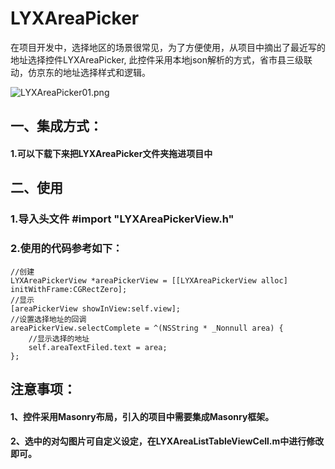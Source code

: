 # LYXAreaPicker
在项目开发中，选择地区的场景很常见，为了方便使用，从项目中摘出了最近写的地址选择控件LYXAreaPicker, 此控件采用本地json解析的方式，省市县三级联动，仿京东的地址选择样式和逻辑。

![LYXAreaPicker01.png](https://upload-images.jianshu.io/upload_images/2962939-373c06e4a60808ba.png?imageMogr2/auto-orient/strip%7CimageView2/2/w/620)


## 一、集成方式：
#### 1.可以下载下来把LYXAreaPicker文件夹拖进项目中
## 二、使用
### 1.导入头文件 #import "LYXAreaPickerView.h"
### 2.使用的代码参考如下：
    
    //创建
    LYXAreaPickerView *areaPickerView = [[LYXAreaPickerView alloc] initWithFrame:CGRectZero];
    //显示
    [areaPickerView showInView:self.view];
    //设置选择地址的回调
    areaPickerView.selectComplete = ^(NSString * _Nonnull area) {
        //显示选择的地址
        self.areaTextFiled.text = area;
    };

## 注意事项：
#### 1、控件采用Masonry布局，引入的项目中需要集成Masonry框架。
#### 2、选中的对勾图片可自定义设定，在LYXAreaListTableViewCell.m中进行修改即可。

